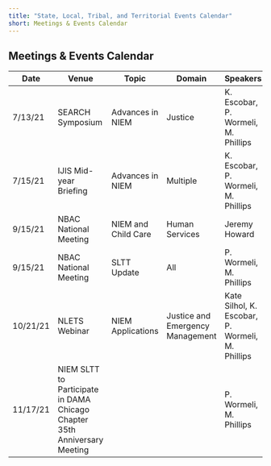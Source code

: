 ```yaml
---
title: "State, Local, Tribal, and Territorial Events Calendar"
short: Meetings & Events Calendar
---
```


## Meetings & Events Calendar

|Date|Venue|Topic|Domain|Speakers|
|---|---|---|---|---|
|7/13/21|SEARCH Symposium|Advances in NIEM|Justice|K. Escobar, P. Wormeli, M. Phillips|
|7/15/21|IJIS Mid-year Briefing|Advances in NIEM|Multiple|K. Escobar, P. Wormeli, M. Phillips|
|9/15/21|NBAC National Meeting|NIEM and Child Care|Human Services|Jeremy Howard|
|9/15/21|NBAC National Meeting|SLTT Update|All|P. Wormeli, M. Phillips|
|10/21/21|NLETS Webinar|NIEM Applications|Justice and Emergency Management|Kate Silhol, K. Escobar, P. Wormeli, M. Phillips|
|11/17/21|NIEM SLTT to Participate in DAMA Chicago Chapter 35th Anniversary Meeting|||P. Wormeli, M. Phillips|
